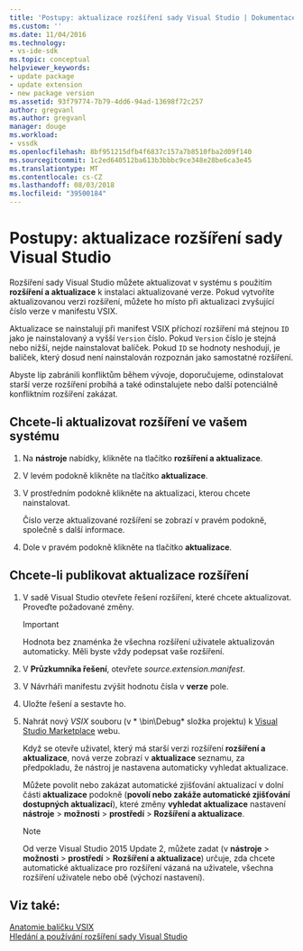 ```yaml
---
title: 'Postupy: aktualizace rozšíření sady Visual Studio | Dokumentace Microsoftu'
ms.custom: ''
ms.date: 11/04/2016
ms.technology:
- vs-ide-sdk
ms.topic: conceptual
helpviewer_keywords:
- update package
- update extension
- new package version
ms.assetid: 93f79774-7b79-4dd6-94ad-13698f72c257
author: gregvanl
ms.author: gregvanl
manager: douge
ms.workload:
- vssdk
ms.openlocfilehash: 8bf951215dfb4f6837c157a7b8510fba2d09f140
ms.sourcegitcommit: 1c2ed640512ba613b3bbbc9ce348e28be6ca3e45
ms.translationtype: MT
ms.contentlocale: cs-CZ
ms.lasthandoff: 08/03/2018
ms.locfileid: "39500184"
---
```

# <a name="how-to-update-a-visual-studio-extension"></a>Postupy: aktualizace rozšíření sady Visual Studio
Rozšíření sady Visual Studio můžete aktualizovat v systému s použitím **rozšíření a aktualizace** k instalaci aktualizované verze. Pokud vytvoříte aktualizovanou verzi rozšíření, můžete ho místo při aktualizaci zvyšující číslo verze v manifestu VSIX.  
  
 Aktualizace se nainstalují při manifest VSIX příchozí rozšíření má stejnou `ID` jako je nainstalovaný a vyšší `Version` číslo. Pokud `Version` číslo je stejná nebo nižší, nejde nainstalovat balíček. Pokud `ID` se hodnoty neshodují, je balíček, který dosud není nainstalován rozpoznán jako samostatné rozšíření.  
  
 Abyste líp zabránili konfliktům během vývoje, doporučujeme, odinstalovat starší verze rozšíření probíhá a také odinstalujete nebo další potenciálně konfliktním rozšíření zakázat.  
  
## <a name="to-update-an-extension-on-your-system"></a>Chcete-li aktualizovat rozšíření ve vašem systému  
  
1.  Na **nástroje** nabídky, klikněte na tlačítko **rozšíření a aktualizace**.  
  
2.  V levém podokně klikněte na tlačítko **aktualizace**.  
  
3.  V prostředním podokně klikněte na aktualizaci, kterou chcete nainstalovat.  
  
     Číslo verze aktualizované rozšíření se zobrazí v pravém podokně, společně s další informace.  
  
4.  Dole v pravém podokně klikněte na tlačítko **aktualizace**.  
  
## <a name="to-publish-an-update-of-an-extension"></a>Chcete-li publikovat aktualizace rozšíření  
  
1.  V sadě Visual Studio otevřete řešení rozšíření, které chcete aktualizovat. Proveďte požadované změny.  
  
    > [!IMPORTANT]
    >  Hodnota bez znaménka že všechna rozšíření uživatele aktualizován automaticky. Měli byste vždy podepsat vaše rozšíření.  
  
2.  V **Průzkumníka řešení**, otevřete *source.extension.manifest*.  
  
3.  V Návrháři manifestu zvýšit hodnotu čísla v **verze** pole.  
  
4.  Uložte řešení a sestavte ho.  
  
5.  Nahrát nový *VSIX* souboru (v * \bin\Debug\* složka projektu) k [Visual Studio Marketplace](https://marketplace.visualstudio.com/vs) webu.  
  
     Když se otevře uživatel, který má starší verzi rozšíření **rozšíření a aktualizace**, nová verze zobrazí v **aktualizace** seznamu, za předpokladu, že nástroj je nastavena automaticky vyhledat aktualizace.  
  
     Můžete povolit nebo zakázat automatické zjišťování aktualizací v dolní části **aktualizace** podokně (**povolí nebo zakáže automatické zjišťování dostupných aktualizací**), které změny **vyhledat aktualizace** nastavení **nástroje** > **možnosti** > **prostředí**  >  **Rozšíření a aktualizace**.  
  
    > [!NOTE]
    >  Od verze Visual Studio 2015 Update 2, můžete zadat (v **nástroje** > **možnosti** > **prostředí**  >  **Rozšíření a aktualizace**) určuje, zda chcete automatické aktualizace pro rozšíření vázaná na uživatele, všechna rozšíření uživatele nebo obě (výchozí nastavení).  
  
## <a name="see-also"></a>Viz také:  
 [Anatomie balíčku VSIX](../extensibility/anatomy-of-a-vsix-package.md)   
 [Hledání a používání rozšíření sady Visual Studio](../ide/finding-and-using-visual-studio-extensions.md)
